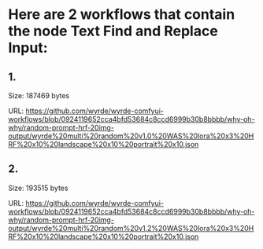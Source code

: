 # Here are 2 workflows that contain the node Text Find and Replace Input:

## 1. 

Size: 187469 bytes

URL: https://github.com/wyrde/wyrde-comfyui-workflows/blob/0924119652cca4bfd53684c8ccd6999b30b8bbbb/why-oh-why/random-prompt-hrf-20img-output/wyrde%20multi%20random%20v1.0%20WAS%20lora%20x3%20HRF%20x10%20landscape%20x10%20portrait%20x10.json

## 2. 

Size: 193515 bytes

URL: https://github.com/wyrde/wyrde-comfyui-workflows/blob/0924119652cca4bfd53684c8ccd6999b30b8bbbb/why-oh-why/random-prompt-hrf-20img-output/wyrde%20multi%20random%20v1.2%20WAS%20lora%20x3%20HRF%20x10%20landscape%20x10%20portrait%20x10.json

